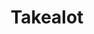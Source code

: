 ---
title: "Takealot"
seoTitle: "Takealot integration"
seoDescription: "Here’s how Takealot works with your applications to streamline your workflow."
summary: "Automatically update your important product information such as pricing, stock levels and delivery lead times on the Takealot marketplace."
lead: "Stock2Shop can integrate your Takealot marketplace offerings with many ERP / Accounting and logistic applications, here is how we can help you automate your business"
image: "/uploads/logo-platform-takealot.png"
imageAlt: takealot logo
type: "marketplace"
marketplace: "takealot"
tags: ["marketplace"]
aliases:
    - /integrations/takealot-marketplace-integration/
---